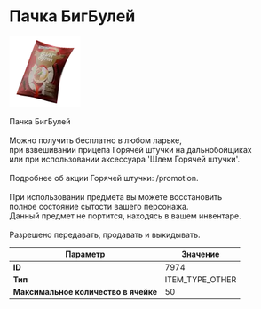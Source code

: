 # Пачка БигБулей

![Item Image](../img/7974.webp?raw=true)

Пачка БигБулей<br><br>Можно получить бесплатно в любом ларьке,<br>при взвешивании прицепа Горячей штучки на дальнобойщиках<br>или при использовании аксессуара 'Шлем Горячей штучки'.<br><br>Подробнее об акции Горячей штучки: /promotion.<br><br>При использовании предмета вы можете восстановить<br>полное состояние сытости вашего персонажа.<br>Данный предмет не портится, находясь в вашем инвентаре.<br><br>Разрешено передавать, продавать и выкидывать.


| Параметр | Значение |
|----------|----------|
| **ID** | 7974 |
| **Тип** | ITEM_TYPE_OTHER |
| **Максимальное количество в ячейке** | 50 |


